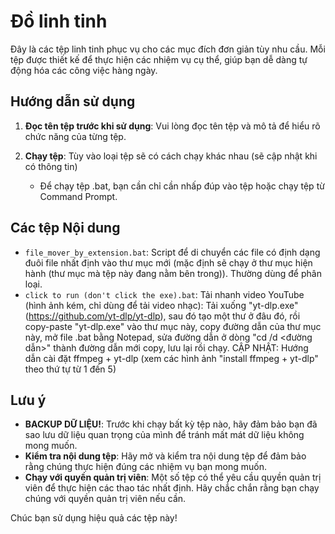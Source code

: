 # Đồ linh tinh

Đây là các tệp linh tinh phục vụ cho các mục đích đơn giản tùy nhu cầu. Mỗi tệp được thiết kế để thực hiện các nhiệm vụ cụ thể, giúp bạn dễ dàng tự động hóa các công việc hàng ngày.

## Hướng dẫn sử dụng

1. **Đọc tên tệp trước khi sử dụng**:
   Vui lòng đọc tên tệp và mô tả để hiểu rõ chức năng của từng tệp.

2. **Chạy tệp**:
   Tùy vào loại tệp sẽ có cách chạy khác nhau (sẽ cập nhật khi có thông tin)
   - Để chạy tệp .bat, bạn cần chỉ cần nhấp đúp vào tệp hoặc chạy tệp từ Command Prompt.

## Các tệp Nội dung
- `file_mover_by_extension.bat`: Script để di chuyển các file có định dạng đuôi file nhất định vào thư mục mới (mặc định sẽ chạy ở thư mục hiện hành (thư mục mà tệp này đang nằm bên trong)). Thường dùng để phân loại.
- `click to run (don't click the exe).bat`: Tải nhanh video YouTube (hình ảnh kém, chỉ dùng để tải video nhạc): Tải xuống "yt-dlp.exe" (https://github.com/yt-dlp/yt-dlp), sau đó tạo một thư ở đâu đó, rồi copy-paste "yt-dlp.exe" vào thư mục này, copy đường dẫn của thư mục này, mở file .bat bằng Notepad, sửa đường dẫn ở dòng "cd /d <đường dẫn>" thành đường dẫn mới copy, lưu lại rồi chạy. CẬP NHẬT: Hướng dẫn cài đặt ffmpeg + yt-dlp (xem các hình ảnh "install ffmpeg + yt-dlp" theo thứ tự từ 1 đến 5)
## Lưu ý
- **BACKUP DỮ LIỆU!**: Trước khi chạy bất kỳ tệp nào, hãy đảm bảo bạn đã sao lưu dữ liệu quan trọng của mình để tránh mất mát dữ liệu không mong muốn.
- **Kiểm tra nội dung tệp**: Hãy mở và kiểm tra nội dung tệp để đảm bảo rằng chúng thực hiện đúng các nhiệm vụ bạn mong muốn.
- **Chạy với quyền quản trị viên**: Một số tệp có thể yêu cầu quyền quản trị viên để thực hiện các thao tác nhất định. Hãy chắc chắn rằng bạn chạy chúng với quyền quản trị viên nếu cần.

Chúc bạn sử dụng hiệu quả các tệp này!

